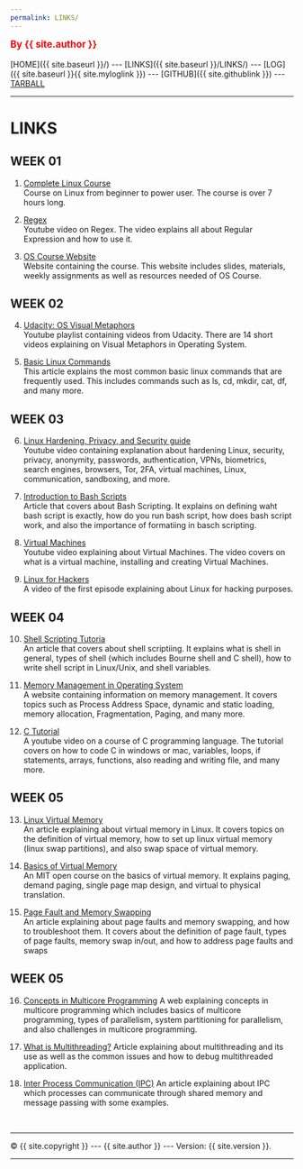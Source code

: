 ```yaml
---
permalink: LINKS/
---
```

<span style="color:red; font-weight:bold; font-size:larger;">By {{ site.author }}</span>
<br><br>
[HOME]({{ site.baseurl }}/) ---
[LINKS]({{ site.baseurl }}/LINKS/) ---
[LOG]({{ site.baseurl }}{{ site.myloglink }}) ---
[GITHUB]({{ site.githublink }}) ---
[TARBALL]({{site.tarballlink}})
<br>
<hr>

# LINKS

## WEEK 01

1. [Complete Linux Course](https://www.youtube.com/watch?v=wBp0Rb-ZJak)<br>
Course on Linux from beginner to power user. The course is over 7 hours long.

2. [Regex](https://youtu.be/bgBWp9EIlMM)<br>
Youtube video on Regex. The video explains all about Regular Expression and how to use it.

3. [OS Course Website](https://os.vlsm.org/)<br>
Website containing the course. This website includes slides, materials, weekly assignments as well as resources needed of OS Course.

## WEEK 02

4. [Udacity: OS Visual Metaphors](https://goo.gl/HaUk5g)<br>
Youtube playlist containing videos from Udacity. There are 14 short videos explaining on Visual Metaphors in Operating System.

5. [Basic Linux Commands](https://linuxopsys.com/topics/basic-linux-commands)<br>
This article explains the most common basic linux commands that are frequently used. This includes commands such as ls, cd, mkdir, cat, df, and many more.

## WEEK 03

6. [Linux Hardening, Privacy, and Security guide](https://www.youtube.com/watch?v=Sa0KqbpLye4)<br>
Youtube video containing explanation about hardening Linux, security, privacy, anonymity, passwords, authentication, VPNs, biometrics, search engines, browsers, Tor, 2FA, virtual machines, Linux, communication, sandboxing, and more.

7. [Introduction to Bash Scripts](https://ryanstutorials.net/bash-scripting-tutorial/bash-script.php)<br>
Article that covers about Bash Scripting. It explains on defining waht bash script is exactly, how do you run bash script, how does bash script work, and also the importance of formatiing in basch scripting.

8. [Virtual Machines](https://www.youtube.com/watch?v=wX75Z-4MEoM)<br>
Youtube video explaining about Virtual Machines. The video covers on what is a virtual machine, installing and creating Virtual Machines.

9. [Linux for Hackers](https://www.youtube.com/watch?v=VbEx7B_PTOE)<br>
A video of the first episode explaining about Linux for hacking purposes.

## WEEK 04

10. [Shell Scripting Tutoria](https://www.guru99.com/introduction-to-shell-scripting.html)<br>
An article that covers about shell scriptiing. It explains what is shell in general, types of shell (which includes Bourne shell and C shell), how to write shell script in Linux/Unix, and shell variables.

11. [Memory Management in Operating System](https://www.tutorialspoint.com/operating_system/os_memory_management.htm)<br>
A website containing information on memory management. It covers topics such as Process Address Space, dynamic and static loading, memory allocation, Fragmentation, Paging, and many more. 

12. [C Tutorial](https://www.youtube.com/watch?v=KJgsSFOSQv0)<br>
A youtube video on a course of C programming language. The tutorial covers on how to code C in windows or mac, variables, loops, if statements, arrays, functions, also reading and writing file, and many more.

## WEEK 05

13. [Linux Virtual Memory](https://www.makeuseof.com/virtual-memory-on-linux/)<br>
An article explaining about virtual memory in Linux. It covers topics on the definition of virtual memory, how to set up linux virtual memory (linux swap partitions), and also swap space of virtual memory.

14. [Basics of Virtual Memory](https://www.youtube.com/watch?v=8yO2FBBfaB0)<br>
An MIT open course on the basics of virtual memory. It explains paging, demand paging, single page map design, and virtual to physical translation.

15. [Page Fault and Memory Swapping](https://www.site24x7.com/learn/linux/page-faults-memory-swapping.html)<br>
An article explaining about page faults and memory swapping, and how to troubleshoot them. It covers about the definition of page fault, types of page faults, memory swap in/out, and how to address page faults and swaps

## WEEK 05

16. [Concepts in Multicore Programming](https://www.mathworks.com/help/simulink/ug/concepts-in-multicore-programming.html)
A web explaining concepts in multicore programming which includes basics of multicore programming, types of parallelism, system partitioning for parallelism, and also challenges in multicore programming.

17. [What is Multithreading?](https://totalview.io/blog/multithreading-multithreaded-applications)
Article explaining about multithreading and its use as well as the common issues and how to debug multithreaded application.

18. [Inter Process Communication (IPC)](https://www.geeksforgeeks.org/inter-process-communication-ipc/)
An article explaining about IPC which processes can communicate through shared memory and message passing with some examples.


<br>
<hr>
&copy; {{ site.copyright }} --- {{ site.author }} --- Version: {{ site.version }}.
<hr>
<br>


